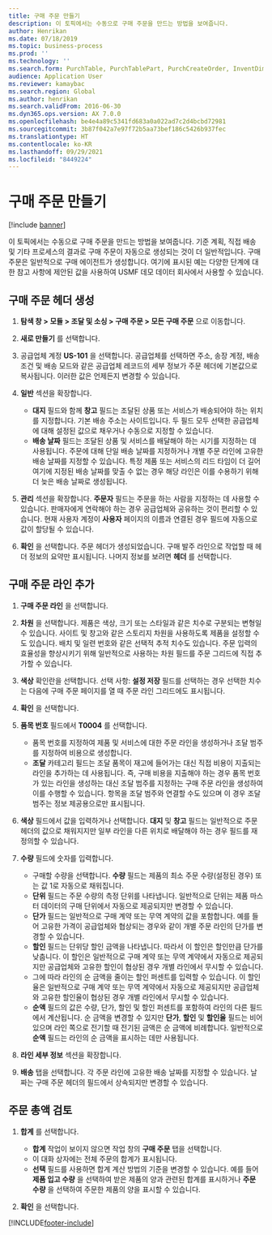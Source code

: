 ```yaml
---
title: 구매 주문 만들기
description: 이 토픽에서는 수동으로 구매 주문을 만드는 방법을 보여줍니다.
author: Henrikan
ms.date: 07/18/2019
ms.topic: business-process
ms.prod: ''
ms.technology: ''
ms.search.form: PurchTable, PurchTablePart, PurchCreateOrder, InventDimParmFixed, InventItemIdLookupPurchase, InventProductDimensionLookup, PurchTotals
audience: Application User
ms.reviewer: kamaybac
ms.search.region: Global
ms.author: henrikan
ms.search.validFrom: 2016-06-30
ms.dyn365.ops.version: AX 7.0.0
ms.openlocfilehash: be4e4a89c5341fd683a0a022ad7c2d4bcbd72981
ms.sourcegitcommit: 3b87f042a7e97f72b5aa73bef186c5426b937fec
ms.translationtype: HT
ms.contentlocale: ko-KR
ms.lasthandoff: 09/29/2021
ms.locfileid: "8449224"
---
```

# <a name="create-a-purchase-order"></a>구매 주문 만들기

[!include [banner](../../includes/banner.md)]

이 토픽에서는 수동으로 구매 주문을 만드는 방법을 보여줍니다. 기준 계획, 직접 배송 및 기타 프로세스의 결과로 구매 주문이 자동으로 생성되는 것이 더 일반적입니다. 구매 주문은 일반적으로 구매 에이전트가 생성합니다. 여기에 표시된 예는 다양한 단계에 대한 참고 사항에 제안된 값을 사용하여 USMF 데모 데이터 회사에서 사용할 수 있습니다.


## <a name="create-the-purchase-order-header"></a>구매 주문 헤더 생성
1. **탐색 창 > 모듈 > 조달 및 소싱 > 구매 주문 > 모든 구매 주문** 으로 이동합니다.
2. **새로 만들기** 를 선택합니다.
3. 공급업체 계정 **US-101** 을 선택합니다. 공급업체를 선택하면 주소, 송장 계정, 배송 조건 및 배송 모드와 같은 공급업체 레코드의 세부 정보가 주문 헤더에 기본값으로 복사됩니다. 이러한 값은 언제든지 변경할 수 있습니다.  
4. **일반** 섹션을 확장합니다.

    - **대지** 필드와 함께 **창고** 필드는 조달된 상품 또는 서비스가 배송되어야 하는 위치를 지정합니다. 기본 배송 주소는 사이트입니다. 두 필드 모두 선택한 공급업체에 대해 설정된 값으로 채우거나 수동으로 지정할 수 있습니다.  
    - **배송 날짜** 필드는 조달된 상품 및 서비스를 배달해야 하는 시기를 지정하는 데 사용됩니다. 주문에 대해 단일 배송 날짜를 지정하거나 개별 주문 라인에 고유한 배송 날짜를 지정할 수 있습니다. 특정 제품 또는 서비스의 리드 타임이 더 길어 여기에 지정된 배송 날짜를 맞출 수 없는 경우 해당 라인은 이를 수용하기 위해 더 늦은 배송 날짜로 생성됩니다.  

5. **관리** 섹션을 확장합니다. **주문자** 필드는 주문을 하는 사람을 지정하는 데 사용할 수 있습니다. 판매자에게 연락해야 하는 경우 공급업체와 공유하는 것이 편리할 수 있습니다. 현재 사용자 계정이 **사용자** 페이지의 이름과 연결된 경우 필드에 자동으로 값이 할당될 수 있습니다.  
6. **확인** 을 선택합니다. 주문 헤더가 생성되었습니다. 구매 발주 라인으로 작업할 때 헤더 정보의 요약만 표시됩니다. 나머지 정보를 보려면 **헤더** 를 선택합니다.  

## <a name="add-a-purchase-order-line"></a>구매 주문 라인 추가
1. **구매 주문 라인** 을 선택합니다.
2. **차원** 을 선택합니다. 제품은 색상, 크기 또는 스타일과 같은 치수로 구분되는 변형일 수 있습니다. 사이트 및 창고와 같은 스토리지 차원을 사용하도록 제품을 설정할 수도 있습니다. 배치 및 일련 번호와 같은 선택적 추적 치수도 있습니다. 주문 입력의 효율성을 향상시키기 위해 일반적으로 사용하는 차원 필드를 주문 그리드에 직접 추가할 수 있습니다.  
3. **색상** 확인란을 선택합니다. 선택 사항: **설정 저장** 필드를 선택하는 경우 선택한 치수는 다음에 구매 주문 페이지를 열 때 주문 라인 그리드에도 표시됩니다.  
4. **확인** 을 선택합니다.
5. **품목 번호** 필드에서 **T0004** 를 선택합니다.

    - 품목 번호를 지정하여 제품 및 서비스에 대한 주문 라인을 생성하거나 조달 범주를 지정하여 비용으로 생성합니다. 
    - **조달** 카테고리 필드는 조달 품목이 재고에 들어가는 대신 직접 비용이 지출되는 라인을 추가하는 데 사용됩니다. 즉, 구매 비용을 지출해야 하는 경우 품목 번호가 있는 라인을 생성하는 대신 조달 범주를 지정하는 구매 주문 라인을 생성하여 이를 수행할 수 있습니다. 항목을 조달 범주와 연결할 수도 있으며 이 경우 조달 범주는 정보 제공용으로만 표시됩니다.  

6. **색상** 필드에서 값을 입력하거나 선택합니다. **대지** 및 **창고** 필드는 일반적으로 주문 헤더의 값으로 채워지지만 일부 라인을 다른 위치로 배달해야 하는 경우 필드를 재정의할 수 있습니다.  
7. **수량** 필드에 숫자를 입력합니다.

    - 구매할 수량을 선택합니다. **수량** 필드는 제품의 최소 주문 수량(설정된 경우) 또는 값 1로 자동으로 채워집니다.  
    - **단위** 필드는 주문 수량의 측정 단위를 나타냅니다. 일반적으로 단위는 제품 마스터 데이터의 구매 단위에서 자동으로 제공되지만 변경할 수 있습니다.  
    - **단가** 필드는 일반적으로 구매 계약 또는 무역 계약의 값을 포함합니다. 예를 들어 고유한 가격이 공급업체와 협상되는 경우와 같이 개별 주문 라인의 단가를 변경할 수 있습니다.  
    - **할인** 필드는 단위당 할인 금액을 나타냅니다. 따라서 이 할인은 할인만큼 단가를 낮춥니다. 이 할인은 일반적으로 구매 계약 또는 무역 계약에서 자동으로 제공되지만 공급업체와 고유한 할인이 협상된 경우 개별 라인에서 무시할 수 있습니다.  
    - 그에 따라 라인의 순 금액을 줄이는 할인 퍼센트를 입력할 수 있습니다. 이 할인율은 일반적으로 구매 계약 또는 무역 계약에서 자동으로 제공되지만 공급업체와 고유한 할인율이 협상된 경우 개별 라인에서 무시할 수 있습니다.  
    - **순액** 필드의 값은 수량, 단가, 할인 및 할인 퍼센트를 포함하여 라인의 다른 필드에서 계산됩니다. 순 금액을 변경할 수 있지만 **단가**, **할인** 및 **할인율** 필드는 비어 있으며 라인 쪽으로 전기할 때 전기된 금액은 순 금액에 비례합니다. 일반적으로 **순액** 필드는 라인의 순 금액을 표시하는 데만 사용됩니다.  

8. **라인 세부 정보** 섹션을 확장합니다.
9. **배송** 탭을 선택합니다. 각 주문 라인에 고유한 배송 날짜를 지정할 수 있습니다. 날짜는 구매 주문 헤더의 필드에서 상속되지만 변경할 수 있습니다.  

## <a name="review-order-totals"></a>주문 총액 검토
1. **합계** 를 선택합니다.

    - **합계** 작업이 보이지 않으면 작업 창의 **구매 주문** 탭을 선택합니다.  
    - 이 대화 상자에는 전체 주문의 합계가 표시됩니다.  
    - **선택** 필드를 사용하면 합계 계산 방법의 기준을 변경할 수 있습니다. 예를 들어 **제품 입고 수량** 을 선택하여 받은 제품의 양과 관련된 합계를 표시하거나 **주문 수량** 을 선택하여 주문한 제품의 양을 표시할 수 있습니다.  

2. **확인** 을 선택합니다.



[!INCLUDE[footer-include](../../../includes/footer-banner.md)]